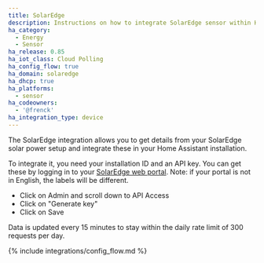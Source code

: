 ```yaml
---
title: SolarEdge
description: Instructions on how to integrate SolarEdge sensor within Home Assistant.
ha_category:
  - Energy
  - Sensor
ha_release: 0.85
ha_iot_class: Cloud Polling
ha_config_flow: true
ha_domain: solaredge
ha_dhcp: true
ha_platforms:
  - sensor
ha_codeowners:
  - '@frenck'
ha_integration_type: device
---
```


The SolarEdge integration allows you to get details from your SolarEdge solar power setup and integrate these in your Home Assistant installation.

To integrate it, you need your installation ID and an API key. You can get these by logging in to your [SolarEdge web portal](https://monitoring.solaredge.com/). Note: if your portal is not in English, the labels will be different.

- Click on Admin and scroll down to API Access
- Click on "Generate key"
- Click on Save

Data is updated every 15 minutes to stay within the daily rate limit of 300 requests per day.

{% include integrations/config_flow.md %}
